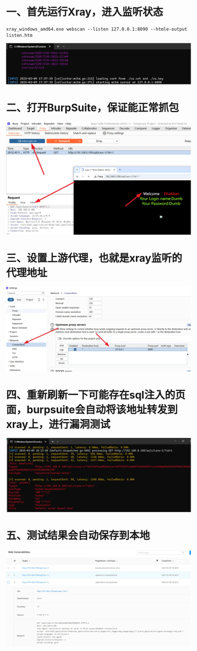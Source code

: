 # 一、首先运行Xray，进入监听状态
`xray_windows_amd64.exe webscan --listen 127.0.0.1:8090 --htmle-output listen.htm`

![](../../img/xray+burp-1.webp)

# 二、打开BurpSuite，保证能正常抓包
![](../../img/xray+burp-2.webp)

# 三、设置上游代理，也就是xray监听的代理地址
![](../../img/xray+burp-3.webp)

# 四、重新刷新一下可能存在sql注入的页面，burpsuite会自动将该地址转发到xray上，进行漏洞测试
![](../../img/xray+burp-4.webp)

# 五、测试结果会自动保存到本地
![](../../img/xray+burp-5.webp)